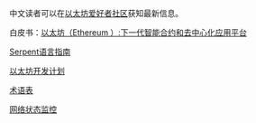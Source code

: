 中文读者可以在[以太坊爱好者社区](http://ethfans.org)获知最新信息。



白皮书：[以太坊（Ethereum ）:下一代智能合约和去中心化应用平台](http://wikijs.ethereum.wiki/%5B%E4%B8%AD%E6%96%87%5D-%E4%BB%A5%E5%A4%AA%E5%9D%8A%E7%99%BD%E7%9A%AE%E4%B9%A6)



[Serpent语言指南](http://wikijs.ethereum.wiki/%5B%E4%B8%AD%E6%96%87%5D-Serpent%E6%8C%87%E5%8D%97)



[以太坊开发计划](http://wikijs.ethereum.wiki/%5B%E4%B8%AD%E6%96%87%5D-%E4%BB%A5%E5%A4%AA%E5%9D%8A%E5%BC%80%E5%8F%91%E8%AE%A1%E5%88%92)



[术语表](http://wikijs.ethereum.wiki/%5B%E4%B8%AD%E6%96%87%5D-%E4%BB%A5%E5%A4%AA%E5%9D%8A%E6%9C%AF%E8%AF%AD%E8%A1%A8)



[网络状态监控](http://wikijs.ethereum.wiki/%5B%E4%B8%AD%E6%96%87%5D-%E7%BD%91%E7%BB%9C%E7%8A%B6%E6%80%81)